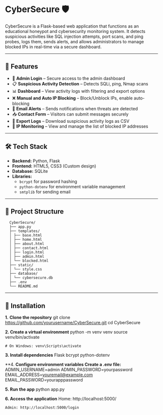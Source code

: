 # CyberSecure 🛡️

CyberSecure is a Flask-based web application that functions as an educational honeypot and cybersecurity monitoring system. It detects suspicious activities like SQL injection attempts, port scans, and ping probes, logs them, sends alerts, and allows administrators to manage blocked IPs in real-time via a secure dashboard.

---

## 🚀 Features

- 🔐 **Admin Login** – Secure access to the admin dashboard
- 📋 **Suspicious Activity Detection** – Detects SQLi, ping, Nmap scans
- 📊 **Dashboard** – View activity logs with filtering and export options
- ❌ **Manual and Auto IP Blocking** – Block/Unblock IPs, enable auto-blocking
- 📧 **Email Alerts** – Sends notifications when threats are detected
- 📥 **Contact Form** – Visitors can submit messages securely
- 💾 **Export Logs** – Download suspicious activity logs as CSV
- 🧱 **IP Monitoring** – View and manage the list of blocked IP addresses

---

## 🛠️ Tech Stack

- **Backend:** Python, Flask
- **Frontend:** HTML5, CSS3 (Custom design)
- **Database:** SQLite
- **Libraries:** 
  - `bcrypt` for password hashing
  - `python-dotenv` for environment variable management
  - `smtplib` for sending email
 
  
---

## 📁 Project Structure
      CyberSecure/
      ├── app.py
      ├── templates/
      │ ├── base.html
      │ ├── home.html
      │ ├── about.html
      │ ├── contact.html
      │ ├── login.html
      │ ├── admin.html
      │ └── blocked.html
      ├── static/
      │ └── style.css
      ├── database/
      │ └── cybersecure.db
      ├── .env
      └── README.md
---

## 🔧 Installation

**1.** **Clone the repository**
     git clone https://github.com/yourusername/CyberSecure.git
     cd CyberSecure

     
**2. Create a virtual environment**
    python -m venv venv
    source venv/bin/activate  
    
    # On Windows: venv\Scripts\activate

    
**3. Install dependencies**
    Flask
    bcrypt
    python-dotenv

**4. **Configure environment variables
      Create a .env file:**
      ADMIN_USERNAME=admin
      ADMIN_PASSWORD=yourpassword
      EMAIL_ADDRESS=youremail@example.com
      EMAIL_PASSWORD=yourapppassword


**5. Run the app**
    python app.py

  
**6. Access the application**
    Home: http://localhost:5000/
    
    Admin: http://localhost:5000/login
